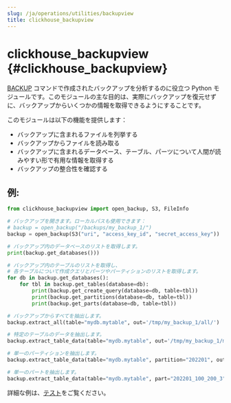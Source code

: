 ```yaml
---
slug: /ja/operations/utilities/backupview
title: clickhouse_backupview
---
```


# clickhouse_backupview {#clickhouse_backupview}

[BACKUP](https://clickhouse.com/docs/ja/operations/backup) コマンドで作成されたバックアップを分析するのに役立つ Python モジュールです。このモジュールの主な目的は、実際にバックアップを復元せずに、バックアップからいくつかの情報を取得できるようにすることです。

このモジュールは以下の機能を提供します：
- バックアップに含まれるファイルを列挙する
- バックアップからファイルを読み取る
- バックアップに含まれるデータベース、テーブル、パーツについて人間が読みやすい形で有用な情報を取得する
- バックアップの整合性を確認する

## 例:

```python
from clickhouse_backupview import open_backup, S3, FileInfo

# バックアップを開きます。ローカルパスも使用できます：
# backup = open_backup("/backups/my_backup_1/")
backup = open_backup(S3("uri", "access_key_id", "secret_access_key"))

# バックアップ内のデータベースのリストを取得します。
print(backup.get_databases()))

# バックアップ内のテーブルのリストを取得し、
# 各テーブルについて作成クエリとパーツやパーティションのリストを取得します。
for db in backup.get_databases():
    for tbl in backup.get_tables(database=db):
        print(backup.get_create_query(database=db, table=tbl))
        print(backup.get_partitions(database=db, table=tbl))
        print(backup.get_parts(database=db, table=tbl))

# バックアップからすべてを抽出します。
backup.extract_all(table="mydb.mytable", out='/tmp/my_backup_1/all/')

# 特定のテーブルのデータを抽出します。
backup.extract_table_data(table="mydb.mytable", out='/tmp/my_backup_1/mytable/')

# 単一のパーティションを抽出します。
backup.extract_table_data(table="mydb.mytable", partition="202201", out='/tmp/my_backup_1/202201/')

# 単一のパートを抽出します。
backup.extract_table_data(table="mydb.mytable", part="202201_100_200_3", out='/tmp/my_backup_1/202201_100_200_3/')
```

詳細な例は、[テスト](https://github.com/ClickHouse/ClickHouse/blob/master/utils/backupview/test/test.py)をご覧ください。
